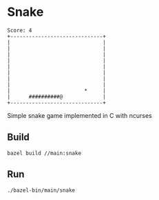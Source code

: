 # Snake

```
Score: 4
+------------------------------+
|                              |
|                              |
|                              |
|                              |
|                              |
|                              |
|                              |
|                              |
|                        *     |
|      ##########@             |
+------------------------------+
```

Simple snake game implemented in C with ncurses

## Build

```shell
bazel build //main:snake
```

## Run

```shell
./bazel-bin/main/snake
```

